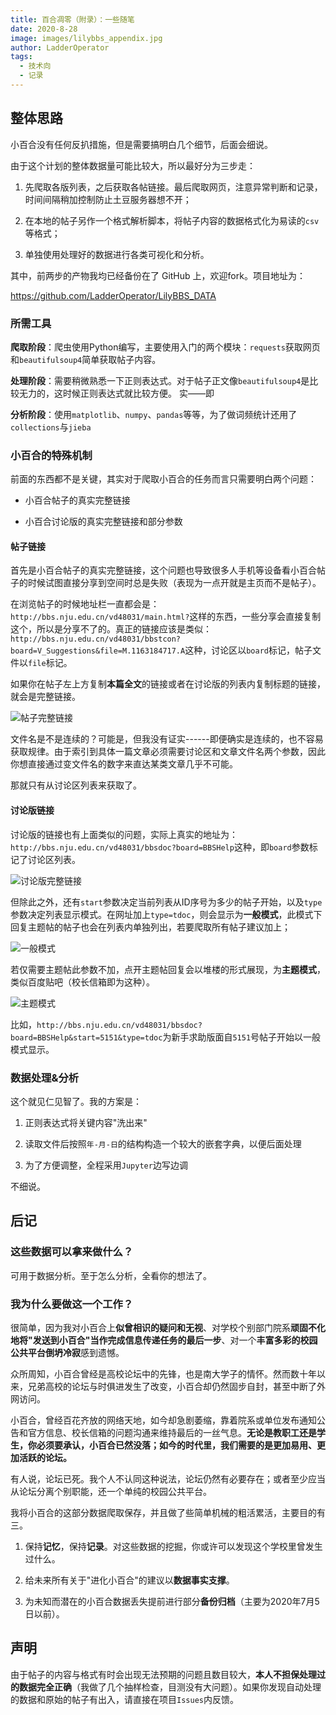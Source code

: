 ```yaml
---
title: 百合凋零（附录）：一些随笔
date: 2020-8-28
image: images/lilybbs_appendix.jpg
author: LadderOperator
tags:
  - 技术向
  - 记录
---
```

## 整体思路



小百合没有任何反扒措施，但是需要搞明白几个细节，后面会细说。



由于这个计划的整体数据量可能比较大，所以最好分为三步走：



1.  先爬取各版列表，之后获取各帖链接。最后爬取网页，注意异常判断和记录，时间间隔稍加控制防止土豆服务器想不开；



2.  在本地的帖子另作一个格式解析脚本，将帖子内容的数据格式化为易读的`csv`等格式；



3.  单独使用处理好的数据进行各类可视化和分析。



其中，前两步的产物我均已经备份在了 GitHub 上，欢迎fork。项目地址为：



<https://github.com/LadderOperator/LilyBBS_DATA>



### 所需工具



**爬取阶段**：爬虫使用Python编写，主要使用入门的两个模块：`requests`获取网页和`beautifulsoup4`简单获取帖子内容。



**处理阶段**：需要稍微熟悉一下正则表达式。对于帖子正文像`beautifulsoup4`是比较无力的，这时候正则表达式就比较方便。
实——即


**分析阶段**：使用`matplotlib`、`numpy`、`pandas`等等，为了做词频统计还用了`collections`与`jieba`



### 小百合的特殊机制



前面的东西都不是关键，其实对于爬取小百合的任务而言只需要明白两个问题：



-   小百合帖子的真实完整链接

-   小百合讨论版的真实完整链接和部分参数



#### 帖子链接



首先是小百合帖子的真实完整链接，这个问题也导致很多人手机等设备看小百合帖子的时候试图直接分享到空间时总是失败（表现为一点开就是主页而不是帖子）。



在浏览帖子的时候地址栏一直都会是：`http://bbs.nju.edu.cn/vd48031/main.html?`这样的东西，一些分享会直接复制这个，所以是分享不了的。真正的链接应该是类似：`http://bbs.nju.edu.cn/vd48031/bbstcon?board=V_Suggestions&file=M.1163184717.A`这种，讨论区以`board`标记，帖子文件以`file`标记。



如果你在帖子左上方复制**本篇全文**的链接或者在讨论版的列表内复制标题的链接，就会是完整链接。



![帖子完整链接](images/post-536-5f44872b4af66.png)



文件名是不是连续的？可能是，但我没有证实------即便确实是连续的，也不容易获取规律。由于索引到具体一篇文章必须需要讨论区和文章文件名两个参数，因此你想直接通过变文件名的数字来直达某类文章几乎不可能。



那就只有从讨论区列表来获取了。



#### 讨论版链接



讨论版的链接也有上面类似的问题，实际上真实的地址为：`http://bbs.nju.edu.cn/vd48031/bbsdoc?board=BBSHelp`这种，即`board`参数标记了讨论区列表。



![讨论版完整链接](images/post-536-5f44872f4aae9.png)



但除此之外，还有`start`参数决定当前列表从ID序号为多少的帖子开始，以及`type`参数决定列表显示模式。在网址加上`type=tdoc`，则会显示为**一般模式**，此模式下回复主题帖的帖子也会在列表内单独列出，若要爬取所有帖子建议加上；



![一般模式](images/post-536-5f4487347827c.png)



若仅需要主题帖此参数不加，点开主题帖回复会以堆楼的形式展现，为**主题模式**，类似百度贴吧（校长信箱即为这种）。



![主题模式](images/post-536-5f448736b9b69.png)



比如，`http://bbs.nju.edu.cn/vd48031/bbsdoc?board=BBSHelp&start=5151&type=tdoc`为新手求助版面自`5151`号帖子开始以一般模式显示。



### 数据处理&分析



这个就见仁见智了。我的方案是：



1.  正则表达式将关键内容"洗出来"

2.  读取文件后按照`年-月-日`的结构构造一个较大的嵌套字典，以便后面处理

3.  为了方便调整，全程采用`Jupyter`边写边调



不细说。



## 后记



### 这些数据可以拿来做什么？



可用于数据分析。至于怎么分析，全看你的想法了。



### 我为什么要做这一个工作？



很简单，因为我对小百合上**似曾相识的疑问和无视**、对学校个别部门院系**顽固不化地将"发送到小百合"当作完成信息传递任务的最后一步**、对一个**丰富多彩的校园公共平台倒坍冷寂**感到遗憾。



众所周知，小百合曾经是高校论坛中的先锋，也是南大学子的情怀。然而数十年以来，兄弟高校的论坛与时俱进发生了改变，小百合却仍然固步自封，甚至中断了外网访问。



小百合，曾经百花齐放的网络天地，如今却急剧萎缩，靠着院系或单位发布通知公告和官方信息、校长信箱的问题沟通来维持最后的一丝气息。**无论是教职工还是学生，你必须要承认，小百合已然没落；如今的时代里，我们需要的是更加易用、更加活跃的论坛。**



有人说，论坛已死。我个人不认同这种说法，论坛仍然有必要存在；或者至少应当从论坛分离个别职能，还一个单纯的校园公共平台。



我将小百合的这部分数据爬取保存，并且做了些简单机械的粗活累活，主要目的有三。



1.  保持**记忆**，保持**记录**。对这些数据的挖掘，你或许可以发现这个学校里曾发生过什么。

2.  给未来所有关于"进化小百合"的建议以**数据事实支撑**。

3.  为未知而潜在的小百合数据丢失提前进行部分**备份归档**（主要为2020年7月5日以前）。



## 声明



由于帖子的内容与格式有时会出现无法预期的问题且数目较大，**本人不担保处理过的数据完全正确**（我做了几个抽样检查，目测没有大问题）。如果你发现自动处理的数据和原始的帖子有出入，请直接在项目`Issues`内反馈。

